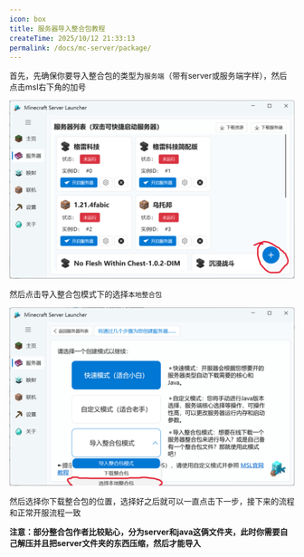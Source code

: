 ```yaml
---
icon: box
title: 服务器导入整合包教程
createTime: 2025/10/12 21:33:13
permalink: /docs/mc-server/package/
---
```

首先，先确保你要导入整合包的类型为`服务端`（带有server或服务端字样），然后点击msl右下角的加号

![](./assets/屏幕截图2025-04-13135113.png)

然后点击导入整合包模式下的选择`本地整合包`

![](./assets/屏幕截图2025-04-13135250.png)

然后选择你下载整合包的位置，选择好之后就可以一直点击下一步，接下来的流程和正常开服流程一致

**注意：部分整合包作者比较贴心，分为server和java这俩文件夹，此时你需要自己解压并且把server文件夹的东西压缩，然后才能导入**